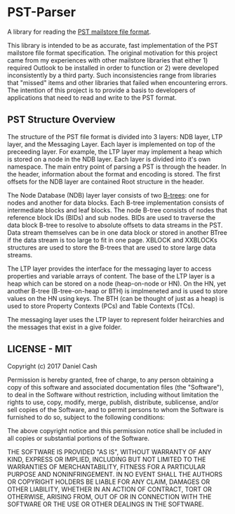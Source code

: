 # PST-Parser

A library for reading the <a href="http://msdn.microsoft.com/en-us/library/ff385210(v=office.12).aspx">PST mailstore file format</a>.

  This library is intended to be as accurate, fast implementation of the PST mailstore file format specification.  The original motivation for this project came from my experiences with other mailstore libraries that either 1) required Outlook to be installed in order to function or 2) were developed inconsistently by a third party.  Such inconsistencies range from libraries that "missed" items and other libraries that failed when encountering errors.  The intention of this project is to provide a basis to developers of applications that need to read and write to the PST format.
  
## PST Structure Overview 

  The structure of the PST file format is divided into 3 layers: NDB layer, LTP layer, and the Messaging Layer.  Each layer is implemented on top of the preceeding layer.  For example, the LTP layer may implement a heap which is stored on a node in the NDB layer.  Each layer is divided into it's own namespace.  The main entry point of parsing a PST is through the header.  In the header, information about the format and encoding is stored.  The first offsets for the NDB layer are contained Root structure in the header.
  
  The Node Database (NDB) layer layer consists of two <a href="http://en.wikipedia.org/wiki/Btree">B-trees</a>: one for nodes and another for data blocks.  Each B-tree implementation consists of intermediate blocks and leaf blocks.  The node B-tree consists of nodes that reference block IDs (BIDs) and sub nodes.  BIDs are used to traverse the data block B-tree to resolve to absolute offsets to data streams in the PST.  Data stream themselves can be in one data block or stored in another BTree if the data stream is too large to fit in one page.  XBLOCK and XXBLOCKs structures are used to store the B-trees that are used to store large data streams.
  
  The LTP layer provides the interface for the messaging layer to access properties and variable arrays of content.  The base of the LTP layer is a heap which can be stored on a node (heap-on-node or HN).  On the HN, yet another B-tree (B-tree-on-heap or BTH) is implmeneted and is used to store values on the HN using keys.  The BTH (can be thought of just as a heap) is used to store Property Contexts (PCs) and Table Contexts (TCs).  
  
  The messaging layer uses the LTP layer to represent folder heirarchies and the messages that exist in a give folder.
  
## LICENSE - MIT

Copyright (c) 2017 Daniel Cash

Permission is hereby granted, free of charge, to any person obtaining a copy
of this software and associated documentation files (the "Software"), to deal
in the Software without restriction, including without limitation the rights
to use, copy, modify, merge, publish, distribute, sublicense, and/or sell
copies of the Software, and to permit persons to whom the Software is
furnished to do so, subject to the following conditions:

The above copyright notice and this permission notice shall be included in all
copies or substantial portions of the Software.

THE SOFTWARE IS PROVIDED "AS IS", WITHOUT WARRANTY OF ANY KIND, EXPRESS OR
IMPLIED, INCLUDING BUT NOT LIMITED TO THE WARRANTIES OF MERCHANTABILITY,
FITNESS FOR A PARTICULAR PURPOSE AND NONINFRINGEMENT. IN NO EVENT SHALL THE
AUTHORS OR COPYRIGHT HOLDERS BE LIABLE FOR ANY CLAIM, DAMAGES OR OTHER
LIABILITY, WHETHER IN AN ACTION OF CONTRACT, TORT OR OTHERWISE, ARISING FROM,
OUT OF OR IN CONNECTION WITH THE SOFTWARE OR THE USE OR OTHER DEALINGS IN THE
SOFTWARE.
